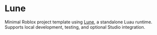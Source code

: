 # Lune

Minimal Roblox project template using [Lune](https://lune.run), a standalone Luau runtime. Supports local development, testing, and optional Studio integration.
